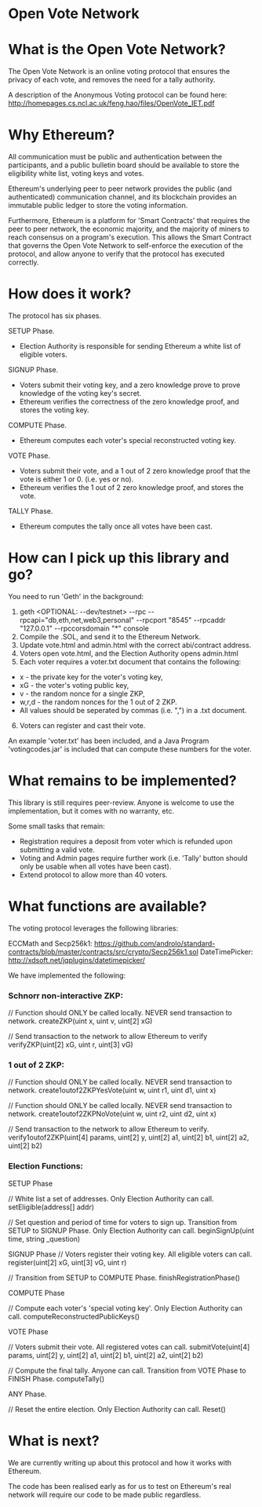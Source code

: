 # Open Vote Network


What is the Open Vote Network?
=========================

The Open Vote Network is an online voting protocol that ensures the privacy of each vote, and removes the need for a tally authority. 

A description of the Anonymous Voting protocol can be found here:
http://homepages.cs.ncl.ac.uk/feng.hao/files/OpenVote_IET.pdf

Why Ethereum? 
==============

All communication must be public and authentication between the participants, and  a public bulletin board should be available to store the eligibility white list, voting keys and votes. 

Ethereum's underlying peer to peer network provides the public (and authenticated) communication channel, and its blockchain provides an immutable public ledger to store the voting information. 

Furthermore, Ethereum is a platform for 'Smart Contracts' that requires the peer to peer network, the economic majority, and the majority of miners to reach consensus on a program's execution. 
This allows the Smart Contract that governs the Open Vote Network to self-enforce the execution of the protocol, and allow anyone to verify that the protocol has executed correctly. 

How does it work? 
================

The protocol has six phases.

SETUP Phase. 

- Election Authority is responsible for sending Ethereum a white list of eligible voters.

SIGNUP Phase.

- Voters submit their voting key, and a zero knowledge prove to prove knowledge of the voting key's secret. 
- Ethereum verifies the correctness of the zero knowledge proof, and stores the voting key. 

COMPUTE Phase.

- Ethereum computes each voter's special reconstructed voting key.

VOTE Phase. 

- Voters submit their vote, and a 1 out of 2 zero knowledge proof that the vote is either 1 or 0. (i.e. yes or no). 
- Ethereum verifies the 1 out of 2 zero knowledge proof, and stores the vote.

TALLY Phase.

- Ethereum computes the tally once all votes have been cast. 

How can I pick up this library and go? 
=====================================

You need to run 'Geth' in the background:

1. geth <OPTIONAL: --dev/testnet> --rpc --rpcapi="db,eth,net,web3,personal" --rpcport "8545" --rpcaddr "127.0.0.1" --rpccorsdomain "*" console 
2. Compile the .SOL, and send it to the Ethereum Network. 
3. Update vote.html and admin.html with the correct abi/contract address. 
4. Voters open vote.html, and the Election Authority opens admin.html
5. Each voter requires a voter.txt document that contains the following:
 * x - the private key for the voter's voting key,
 * xG - the voter's voting public key, 
 * v - the random nonce for a single ZKP,
 * w,r,d - the random nonces for the 1 out of 2 ZKP.
 * All values should be seperated by commas (i.e. ",") in a .txt document. 
6. Voters can register and cast their vote.

An example 'voter.txt' has been included, and a Java Program 'votingcodes.jar' is included that can compute these numbers for the voter. 

What remains to be implemented?
============================

This library is still requires peer-review. Anyone is welcome to use the implementation, but it comes with no warranty, etc. 

Some small tasks that remain:
- Registration requires a deposit from voter which is refunded upon submitting a valid vote. 
- Voting and Admin pages require further work (i.e. 'Tally' button should only be usable when all votes have been cast). 
- Extend protocol to allow more than 40 voters. 

What functions are available? 
==============================

The voting protocol leverages the following libraries: 

ECCMath and Secp256k1: https://github.com/androlo/standard-contracts/blob/master/contracts/src/crypto/Secp256k1.sol
DateTimePicker: http://xdsoft.net/jqplugins/datetimepicker/

We have implemented the following:

### Schnorr non-interactive ZKP:

// Function should ONLY be called locally. NEVER send transaction to network. 
createZKP(uint x, uint v, uint[2] xG) 

// Send transaction to the network to allow Ethereum to verify 
verifyZKP(uint[2] xG, uint r, uint[3] vG) 

### 1 out of 2 ZKP:
// Function should ONLY be called locally. NEVER send transaction to network.
create1outof2ZKPYesVote(uint w, uint r1, uint d1, uint x)

// Function should ONLY be called locally. NEVER send transaction to network. 
create1outof2ZKPNoVote(uint w, uint r2, uint d2, uint x)

// Send transaction to the network to allow Ethereum to verify.
verify1outof2ZKP(uint[4] params, uint[2] y, uint[2] a1, uint[2] b1, uint[2] a2, uint[2] b2) 

### Election Functions:

SETUP Phase

// White list a set of addresses. Only Election Authority can call. 
setEligible(address[] addr) 

// Set question and period of time for voters to sign up. Transition from SETUP to SIGNUP Phase. Only Election Authority can call. 
beginSignUp(uint time, string _question)

SIGNUP Phase
// Voters register their voting key. All eligible voters can call.
register(uint[2] xG, uint[3] vG, uint r) 

// Transition from SETUP to COMPUTE Phase. 
finishRegistrationPhase()

COMPUTE Phase

// Compute each voter's 'special voting key'. Only Election Authority can call. 
computeReconstructedPublicKeys() 

VOTE Phase

// Voters submit their vote. All registered votes can call.
submitVote(uint[4] params, uint[2] y, uint[2] a1, uint[2] b1, uint[2] a2, uint[2] b2) 

// Compute the final tally. Anyone can call. Transition from VOTE Phase to FINISH Phase. 
computeTally() 

ANY Phase. 

// Reset the entire election. Only Election Authority can call. 
Reset() 

What is next? 
=============

We are currently writing up about this protocol and how it works with Ethereum. 

The code has been realised early as for us to test on Ethereum's real network will require our code to be made public regardless. 

